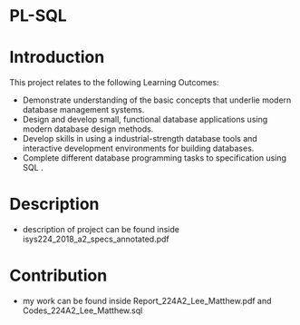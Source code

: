 # PL-SQL
# Introduction
This project relates to the following Learning Outcomes:
 - Demonstrate understanding of the basic concepts that underlie modern database management systems.
 - Design and develop small, functional database applications using modern database design methods.
 - Develop skills in using a industrial-strength database tools and interactive development environments for building databases.
 - Complete different database programming tasks to specification using SQL .
 
 # Description
  - description of project can be found inside isys224_2018_a2_specs_annotated.pdf
  
 # Contribution
  - my work can be found inside Report_224A2_Lee_Matthew.pdf and Codes_224A2_Lee_Matthew.sql
